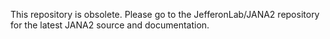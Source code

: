 This repository is obsolete. Please go to the JefferonLab/JANA2 repository for the latest JANA2 source and documentation.
